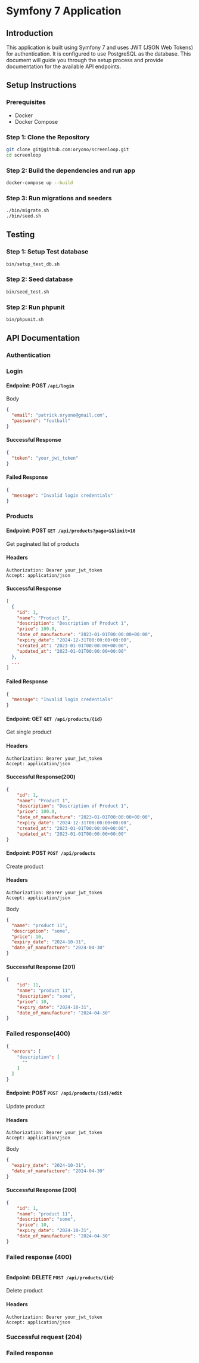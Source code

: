 # Symfony 7 Application

## Introduction

This application is built using Symfony 7 and uses JWT (JSON Web Tokens) for authentication. It is configured to use PostgreSQL as the database. This document will guide you through the setup process and provide documentation for the available API endpoints.

## Setup Instructions

### Prerequisites

- Docker
- Docker Compose

### Step 1: Clone the Repository

```bash
git clone git@github.com:oryono/screenloop.git
cd screenloop

```

### Step 2: Build the dependencies and run app
```bash
docker-compose up --build
```

### Step 3: Run migrations and seeders

```bash
./bin/migrate.sh
./bin/seed.sh
```

## Testing
### Step 1: Setup Test database
```bash
bin/setup_test_db.sh
```

### Step 2: Seed database
```bash
bin/seed_test.sh
```

### Step 2: Run phpunit
```bash
bin/phpunit.sh
```


## API Documentation
### Authentication
### Login

#### Endpoint: POST `/api/login`
Body
```json
{
  "email": "patrick.oryono@gmail.com",
  "password": "football"
}
```

#### Successful Response
```json
{
  "token": "your_jwt_token"
}
```

#### Failed Response
```json
{
  "message": "Invalid login credentials"
}
```

### Products

#### Endpoint: POST `GET /api/products?page=1&limit=10`
Get paginated list of products

#### Headers
```
Authorization: Bearer your_jwt_token
Accept: application/json
```

#### Successful Response
```json
[
  {
    "id": 1,
    "name": "Product 1",
    "description": "Description of Product 1",
    "price": 100.0,
    "date_of_manufacture": "2023-01-01T00:00:00+00:00",
    "expiry_date": "2024-12-31T00:00:00+00:00",
    "created_at": "2023-01-01T00:00:00+00:00",
    "updated_at": "2023-01-01T00:00:00+00:00"
  },
  ...
]
```

#### Failed Response

```json
{
  "message": "Invalid login credentials"
}
```

#### Endpoint: GET `GET /api/products/{id}`
Get single product

#### Headers
```
Authorization: Bearer your_jwt_token
Accept: application/json
```

#### Successful Response(200)
```json
{
    "id": 1,
    "name": "Product 1",
    "description": "Description of Product 1",
    "price": 100.0,
    "date_of_manufacture": "2023-01-01T00:00:00+00:00",
    "expiry_date": "2024-12-31T00:00:00+00:00",
    "created_at": "2023-01-01T00:00:00+00:00",
    "updated_at": "2023-01-01T00:00:00+00:00"
}
```

#### Endpoint: POST `POST /api/products`
Create product

#### Headers
```
Authorization: Bearer your_jwt_token
Accept: application/json
```

Body
```json
{
  "name": "product 11",
  "description": "some",
  "price": 10,
  "expiry_date": "2024-10-31",
  "date_of_manufacture": "2024-04-30"
}
```

#### Successful Response (201)
```json
{
    "id": 11,
    "name": "product 11",
    "description": "some",
    "price": 10,
    "expiry_date": "2024-10-31",
    "date_of_manufacture": "2024-04-30"
}
```

### Failed response(400)

```json
{
  "errors": [
    "description": [
      ""
    ]
  ]
}
```

#### Endpoint: POST `POST /api/products/{id}/edit`
Update product

#### Headers
```
Authorization: Bearer your_jwt_token
Accept: application/json
```

Body
```json
{
  "expiry_date": "2024-10-31",
  "date_of_manufacture": "2024-04-30"
}
```

#### Successful Response (200)
```json
{
    "id": 1,
    "name": "product 11",
    "description": "some",
    "price": 10,
    "expiry_date": "2024-10-31",
    "date_of_manufacture": "2024-04-30"
}
```

### Failed response (400)
```json

```

#### Endpoint: DELETE `POST /api/products/{id}`
Delete product

#### Headers
```
Authorization: Bearer your_jwt_token
Accept: application/json
```

### Successful request (204)


### Failed response






















